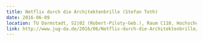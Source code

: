 ```yaml
---
title: Netflix durch die Architektenbrille (Stefan Toth)
date: 2016-06-09
location: TU Darmstadt, S2|02 (Robert-Piloty-Geb.), Raum C110, Hochschulstr. 10, 64289 Darmstadt
link: http://www.jug-da.de/2016/06/Netflix-durch-die-Architektenbrille/
---
```

